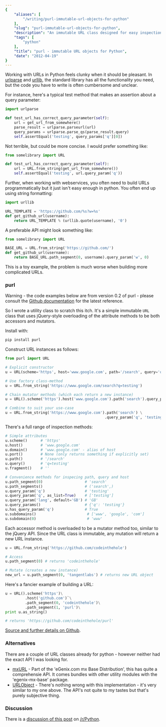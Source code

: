 ```yaml
---
{
    "aliases": [
        "/writing/purl-immutable-url-objects-for-python"
    ],
    "slug": "purl-immutable-url-objects-for-python",
    "description": "An immutable URL class designed for easy inspection and manipulation",
    "tags": [
        "python"
    ],
    "title": "purl - immutable URL objects for Python",
    "date": "2012-04-19"
}
---
```



Working with URLs in Python feels clunky when it should be pleasant. In
[urlparse](http://docs.python.org/library/urlparse.html) and
[urllib](http://docs.python.org/library/urllib.html), the standard
library has all the functionality you need, but the code you have to
write is often cumbersome and unclear.

For instance, here's a typical test method that makes an assertion about
a query parameter:

``` python
import urlparse

def test_url_has_correct_query_parameter(self):
    url = get_url_from_somewhere()
    parse_result = urlparse.parseurl(url)
    query_params = urlparse.parse_qs(parse_result.query)
    self.assertEqual('testing', query_params['q'][0])
```

Not terrible, but could be more concise. I would prefer something like:

``` python
from somelibrary import URL

def test_url_has_correct_query_parameter(self):
    url = URL.from_string(get_url_from_somewhere())
    self.assertEqual('testing', url.query_param('q'))
```

Further, when working with webservices, you often need to build URLs
programmatically but it just isn't easy enough in python. You often end
up using string formatting:

``` python
import urllib

URL_TEMPLATE = 'https://github.com/%s?w=%s' 
def get_github_url(username):
    return URL_TEMPLATE % (urllib.quote(username), '0')
```

A preferable API might look something like:

``` python
from somelibrary import URL

BASE_URL = URL.from_string('https://github.com/') 
def get_github_url(username):
    return BASE_URL.path_segment(0, username).query_param('w', 0)
```

This is a toy example, the problem is much worse when building more
complicated URLs.

### purl

<div class="admonition warning">
    Warning - the code examples below are from version 0.2 of purl - please
    consult the <a href="https://github.com/codeinthehole/purl">Github documentation</a> for the latest
    reference.
</div>

So I wrote a utility class to scratch this itch. It's a simple immutable
`URL` class that uses jQuery-style overloading of the attribute methods
to be both accessors and mutators.

Install with:

``` python
pip install purl
```

Construct URL instances as follows:

``` python
from purl import URL

# Explicit constructor
u = URL(scheme='https', host='www.google.com', path='/search', query='q=testing')

# Use factory class-method
u = URL.from_string('https://www.google.com/search?q=testing')

# Chain mutator methods (which each return a new instance)
u = URL().scheme('https').host('www.google.com').path('search').query_param('q', 'testing')

# Combine to suit your use-case
u = URL.from_string('https://www.google.com').path('search') \
                                             .query_param('q', 'testing')
```

There's a full range of inspection methods:

``` python
# Simple attributes
u.scheme()      # 'https'
u.host()        # 'www.google.com' 
u.domain()      # 'www.google.com' - alias of host
u.port()        # None (only returns something if explicitly set)
u.path()        # '/search'
u.query()       # 'q=testing'
u.fragment()    # ''

# Convenience methods for inspecing path, query and host
u.path_segment(0)                   # 'search'
u.path_segments()                   # ('search',)
u.query_param('q')                  # 'testing'
u.query_param('q', as_list=True)    # ['testing']
u.query_param('lang', default='GB') # 'GB'
u.query_params()                    # {'q': 'testing'}
u.has_query_param('q')              # True
u.subdomains()                       # ['www', 'google', 'com']
u.subdomain(0)                       # 'www'
```

Each accessor method is overloaded to be a mutator method too, similar
to the jQuery API. Since the URL class is immutable, any mutation will
return a new URL instance.

``` python
u = URL.from_string('https://github.com/codeinthehole')

# Access
u.path_segment(0) # returns 'codeinthehole'

# Mutate (creates a new instance)
new_url = u.path_segment(0, 'tangentlabs') # returns new URL object
```

Here's a fancier example of building a URL:

``` python
u = URL().scheme('https')\
         .host('github.com')`\
         .path_segment(0, 'codeinthehole')\
         .path_segment(1, 'purl')\
print u.as_string()

# returns 'https://github.com/codeinthehole/purl'
```

[Source and further details on
Github](https://github.com/codeinthehole/purl).

### Alternatives

There are a couple of URL classes already for python - however neither
had the exact API I was looking for.

- [mxURL](http://www.egenix.com/products/python/mxBase/mxURL/) - Part
    of the 'eGenix.com mx Base Distribution', this has quite a
    comprehensie API. It comes bundles with other utility modules with
    the 'egenix-mx-base' package.
- [URLObject](https://github.com/zacharyvoase/urlobject/) - There's
    nothing wrong with this implementation - it's very similar to my one
    above. The API's not quite to my tastes but that's purely subjective
    thing.

### Discussion

There is a [discussion of this
post](http://www.reddit.com/r/Python/comments/sjkab/purl_an_immutable_url_class/)
on [/r/Python](http://www.reddit.com/r/Python/).
